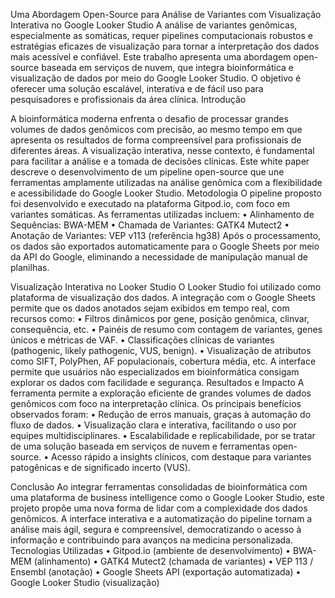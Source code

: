 Uma Abordagem Open-Source para Análise de Variantes com Visualização Interativa no Google Looker Studio
A análise de variantes genômicas, especialmente as somáticas, requer pipelines computacionais robustos e estratégias eficazes de visualização para tornar a interpretação dos dados mais acessível e confiável. Este trabalho apresenta uma abordagem open-source baseada em serviços de nuvem, que integra bioinformática e visualização de dados por meio do Google Looker Studio. O objetivo é oferecer uma solução escalável, interativa e de fácil uso para pesquisadores e profissionais da área clínica.
Introdução

A bioinformática moderna enfrenta o desafio de processar grandes volumes de dados genômicos com precisão, ao mesmo tempo em que apresenta os resultados de forma compreensível para profissionais de diferentes áreas. A visualização interativa, nesse contexto, é fundamental para facilitar a análise e a tomada de decisões clínicas. Este white paper descreve o desenvolvimento de um pipeline open-source que une ferramentas amplamente utilizadas na análise genômica com a flexibilidade e acessibilidade do Google Looker Studio.
Metodologia
O pipeline proposto foi desenvolvido e executado na plataforma Gitpod.io, com foco em variantes somáticas. As ferramentas utilizadas incluem:
•	Alinhamento de Sequências: BWA-MEM
•	Chamada de Variantes: GATK4 Mutect2
•	Anotação de Variantes: VEP v113 (referência hg38)
Após o processamento, os dados são exportados automaticamente para o Google Sheets por meio da API do Google, eliminando a necessidade de manipulação manual de planilhas.

Visualização Interativa no Looker Studio
O Looker Studio foi utilizado como plataforma de visualização dos dados. A integração com o Google Sheets permite que os dados anotados sejam exibidos em tempo real, com recursos como:
•	Filtros dinâmicos por gene, posição genômica, clinvar, consequência, etc.
•	Painéis de resumo com contagem de variantes, genes únicos e métricas de VAF.
•	Classificações clínicas de variantes (pathogenic, likely pathogenic, VUS, benign).
•	Visualização de atributos como SIFT, PolyPhen, AF populacionais, cobertura média, etc.
A interface permite que usuários não especializados em bioinformática consigam explorar os dados com facilidade e segurança.
Resultados e Impacto
A ferramenta permite a exploração eficiente de grandes volumes de dados genômicos com foco na interpretação clínica. Os principais benefícios observados foram:
•	Redução de erros manuais, graças à automação do fluxo de dados.
•	Visualização clara e interativa, facilitando o uso por equipes multidisciplinares.
•	Escalabilidade e replicabilidade, por se tratar de uma solução baseada em serviços de nuvem e ferramentas open-source.
•	Acesso rápido a insights clínicos, com destaque para variantes patogênicas e de significado incerto (VUS).

Conclusão
Ao integrar ferramentas consolidadas de bioinformática com uma plataforma de business intelligence como o Google Looker Studio, este projeto propõe uma nova forma de lidar com a complexidade dos dados genômicos. A interface interativa e a automatização do pipeline tornam a análise mais ágil, segura e compreensível, democratizando o acesso à informação e contribuindo para avanços na medicina personalizada.
Tecnologias Utilizadas
•	Gitpod.io (ambiente de desenvolvimento)
•	BWA-MEM (alinhamento)
•	GATK4 Mutect2 (chamada de variantes)
•	VEP 113 / Ensembl (anotação)
•	Google Sheets API (exportação automatizada)
•	Google Looker Studio (visualização)

